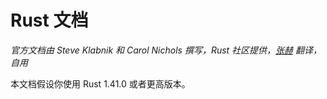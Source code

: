 # Rust 文档

_官方文档由 Steve Klabnik 和 Carol Nichols 撰写，Rust 社区提供，[张赫](https://github.com/zhanghecool/) 翻译，自用_

本文档假设你使用 Rust 1.41.0 或者更高版本。  
